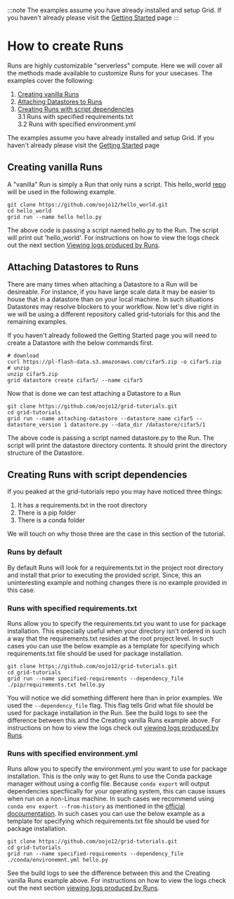 :::note
The examples assume you have already installed and setup Grid. If you haven't already please visit the [Getting Started](https://docs.grid.ai/getting-started) page
:::

# How to create Runs
Runs are highly customizable "serverless" compute. Here we will cover all the methods made available to customize Runs for your usecases. The examples cover the following:
1. [Creating vanilla Runs](https://docs.grid.ai/features/runs#creating-vanilla-runs)
2. [Attaching Datastores to Runs](https://docs.grid.ai/features/runs#attaching-datastores-to-runs)
3. [Creating Runs with script dependencies](https://docs.grid.ai/features/runs#creating-runs-with-script-dependencies)  
  3.1 Runs with specified requirements.txt  
  3.2 Runs with specified environment.yml

The examples assume you have already installed and setup Grid. If you haven't already please visit the [Getting Started](https://docs.grid.ai/getting-started) page
## Creating vanilla Runs
A "vanilla" Run is simply a Run that only runs a script. This hello_world [repo](https://github.com/oojo12/hello_world/tree/main) will be used in the following example.

```text
git clone https://github.com/oojo12/hello_world.git
cd hello_world
grid run --name hello hello.py
```

The above code is passing a script named hello.py to the Run. The script will print out 'hello_world'. For instructions on how to view the logs check out the
next section [Viewing logs produced by Runs]().

## Attaching Datastores to Runs
There are many times when attaching a Datastore to a Run will be desireable. For instance, if you have large scale data it may be easier to house that in a datastore than on your local machine. 
In such situations Datastores may resolve blockers to your workflow. Now let's dive right in we will be using a different repository called grid-tutorials for this and the 
remaining examples. 

If you haven't already followed the Getting Started page you will need to create a Datastore with the below commands first.
```text
# download
curl https://pl-flash-data.s3.amazonaws.com/cifar5.zip -o cifar5.zip
# unzip
unzip cifar5.zip
grid datastore create cifar5/ --name cifar5
```

Now that is done we can test attaching a Datastore to a Run
```text
git clone https://github.com/oojo12/grid-tutorials.git
cd grid-tutorials
grid run --name attaching-datastore --datastore_name cifar5 --datastore_version 1 datastore.py --data_dir /datastore/cifar5/1
```

The above code is passing a script named datastore.py to the Run. The script will print the datastore directory contents. It should print the directory structure of the Datastore.

## Creating Runs with script dependencies
If you peaked at the grid-tutorials repo you may have noticed three things:
1. It has a requirements.txt in the root directory
2. There is a pip folder
3. There is a conda folder

We will touch on why those three are the case in this section of the tutorial.

### Runs by default
By default Runs will look for a requirements.txt in the project root directory and install that prior to executing the provided script. Since, this an uninteresting 
example and nothing changes there is no example provided in this case.

### Runs with specified requirements.txt
Runs allow you to specify the requirements.txt you want to use for package installation. This especially useful when your directory isn't ordered in such a way that the
requirements.txt resides at the root project level. In such cases you can use the below example as a template for specifying which requirements.txt file should be used
for package installation.

```text
git clone https://github.com/oojo12/grid-tutorials.git
cd grid-tutorials
grid run --name specified-requirements --dependency_file ./pip/requirements.txt hello.py
```

You will notice we did something different here than in prior examples. We used the `--dependency_file` flag. This flag tells Grid what file
should be used for package installation in the Run. See the build logs to see the difference between this and the Creating vanilla Runs example above.
For instructions on how to view the logs check out [viewing logs produced by Runs](https://docs.grid.ai/features/runs/analyzing-runs#viewing-logs).

### Runs with specified environment.yml
Runs allow you to specify the environment.yml you want to use for package installation. This is the only way to get Runs to use the Conda package manager without using a config file.
Because `conda export` will output dependencies specfiically for your operating system, this can cause issues when run on a non-Linux machine. In such cases we recommend using
`conda env export --from-history` as mentioned in the [official docoumentation](https://docs.conda.io/projects/conda/en/latest/user-guide/tasks/manage-environments.html#exporting-an-environment-file-across-platforms).
In such cases you can use the below example as a template for specifying which requirements.txt file should be used
for package installation.

```text
git clone https://github.com/oojo12/grid-tutorials.git
cd grid-tutorials
grid run --name specified-requirements --dependency_file ./conda/environemnt.yml hello.py
```

See the build logs to see the difference between this and the Creating vanilla Runs example above.
For instructions on how to view the logs check out the next section [viewing logs produced by Runs](https://docs.grid.ai/features/runs/analyzing-runs#viewing-logs).
